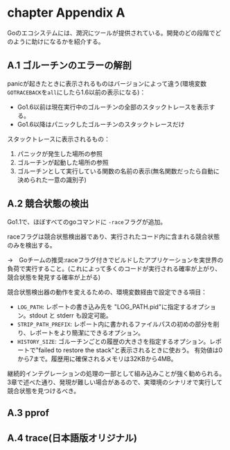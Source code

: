 # chapter Appendix A

Goのエコシステムには、潤沢にツールが提供されている。開発のどの段階でどのように助けになるかを紹介する。

## A.1 ゴルーチンのエラーの解剖

panicが起きたときに表示されるものはバージョンによって違う(環境変数`GOTRACEBACK`を`all`にしたら1.6以前の表示になる)：

- Go1.6以前は現在実行中のゴルーチンの全部のスタックトレースを表示する。
- Go1.6以降はパニックしたゴルーチンのスタックトレースだけ

スタックトレースに表示されるもの：

1. パニックが発生した場所の参照
2. ゴルーチンが起動した場所の参照
3. ゴルーチンとして実行している関数の名前の表示(無名関数だったら自動に決められた一意の識別子)

## A.2 競合状態の検出

Go1.1で、ほぼすべてのgoコマンドに `-race`フラグが追加。

raceフラグは競合状態検出器であり、実行されたコード内に含まれる競合状態のみを検出する。

→　Goチームの推奨:raceフラグ付きでビルドしたアプリケーションを実世界の負荷で実行すること。(これによって多くのコードが実行される確率が上がり、競合状態を発見する確率が上がる)

競合状態検出器の動作を変えるための、環境変数経由で設定できる項目：

- `LOG_PATH`: レポートの書き込み先を "LOG_PATH.pid"に指定するオプション。stdout と stderr も設定可能。
- `STRIP_PATH_PREFIX`: レポート内に書かれるファイルパスの初めの部分を削り、レポートをより簡潔にできるオプション。
- `HISTORY_SIZE`: ゴルーチンごとの履歴の大きさを指定するオプション。レポートで"failed to restore the stack"と表示されるときに使おう。
有効値は0から7まで。履歴用に確保されるメモリは32KBから4MB。

継続的インテグレーションの処理の一部として組み込みことが強く勧められる。
3章で述べた通り、発現が難しい場合があるので、実環境のシナリオで実行して競合状態を見つけるべき。

## A.3 pprof

## A.4 trace(日本語版オリジナル)